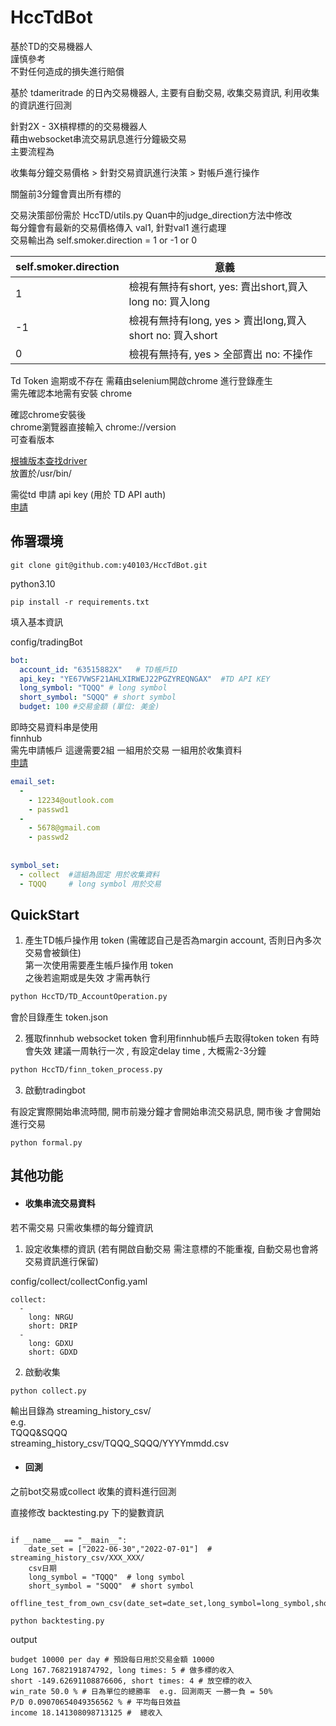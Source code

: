 # HccTdBot
基於TD的交易機器人   
謹慎參考   
不對任何造成的損失進行賠償   


基於 tdameritrade 的日內交易機器人, 主要有自動交易, 收集交易資訊,  利用收集的資訊進行回測   

針對2X - 3X槓桿標的的交易機器人   
藉由websocket串流交易訊息進行分鐘級交易     
主要流程為   

收集每分鐘交易價格 > 針對交易資訊進行決策 > 對帳戶進行操作   

關盤前3分鐘會賣出所有標的   



交易決策部份需於 HccTD/utils.py  Quan中的judge_direction方法中修改   
每分鐘會有最新的交易價格傳入 val1,  針對val1 進行處理   
交易輸出為 self.smoker.direction = 1 or -1 or 0

self.smoker.direction|意義
--|--
1| 檢視有無持有short, yes: 賣出short,買入long no: 買入long
-1|檢視有無持有long, yes > 賣出long,買入short no: 買入short
0 | 檢視有無持有, yes > 全部賣出 no: 不操作





Td Token 逾期或不存在 需藉由selenium開啟chrome  進行登錄產生   
需先確認本地需有安裝 chrome   

確認chrome安裝後   
chrome瀏覽器直接輸入 chrome://version   
可查看版本   

[根據版本查找driver](https://chromedriver.chromium.org/)   
放置於/usr/bin/   

需從td 申請 api key  (用於 TD API auth)   
[申請](https://developer.tdameritrade.com/)   



## 佈署環境   

```
git clone git@github.com:y40103/HccTdBot.git
```


python3.10   

```
pip install -r requirements.txt
```


 填入基本資訊   
 
 config/tradingBot   
```yaml
bot:  
  account_id: "63515882X"   # TD帳戶ID
  api_key: "YE67VWSF21AHLXIRWEJ22PGZYREQNGAX"  #TD API KEY
  long_symbol: "TQQQ" # long symbol
  short_symbol: "SQQQ" # short symbol
  budget: 100 #交易金額 (單位: 美金)

```


即時交易資料串是使用   
finnhub   
需先申請帳戶 這邊需要2組 一組用於交易 一組用於收集資料   
[申請](https://finnhub.io/)   


```yaml
email_set:  
  -  
    - 12234@outlook.com  
    - passwd1 
  -  
    - 5678@gmail.com  
    - passwd2 
  
  
symbol_set:  
  - collect  #這組為固定 用於收集資料
  - TQQQ     # long symbol 用於交易
```



## QuickStart


1. 產生TD帳戶操作用 token (需確認自己是否為margin account, 否則日內多次交易會被鎖住)   
第一次使用需要產生帳戶操作用 token   
之後若逾期或是失效 才需再執行   

```bash
python HccTD/TD_AccountOperation.py
```

會於目錄產生 token.json   


2. 獲取finnhub websocket token
會利用finnhub帳戶去取得token
token 有時會失效 建議一周執行一次 , 有設定delay time , 大概需2-3分鐘
```bash
python HccTD/finn_token_process.py
```



3. 啟動tradingbot

有設定實際開始串流時間, 開市前幾分鐘才會開始串流交易訊息, 開市後 才會開始進行交易    

```
python formal.py
```



## 其他功能


- #### 收集串流交易資料

若不需交易 只需收集標的每分鐘資訊   

1. 設定收集標的資訊 (若有開啟自動交易 需注意標的不能重複, 自動交易也會將交易資訊進行保留)   

config/collect/collectConfig.yaml   

```
collect:  
  -  
    long: NRGU  
    short: DRIP  
  -  
    long: GDXU  
    short: GDXD

```


2. 啟動收集   

```
python collect.py
```


輸出目錄為 streaming_history_csv/   
e.g.   
TQQQ&SQQQ   
streaming_history_csv/TQQQ_SQQQ/YYYYmmdd.csv   



- #### 回測

之前bot交易或collect 收集的資料進行回測   

直接修改 backtesting.py 下的變數資訊   

```

if __name__ == "__main__":  
    date_set = ["2022-06-30","2022-07-01"]  # streaming_history_csv/XXX_XXX/
    csv日期
    long_symbol = "TQQQ"  # long symbol
    short_symbol = "SQQQ"  # short symbol
    offline_test_from_own_csv(date_set=date_set,long_symbol=long_symbol,short_symbol=short_symbol)

```

```
python backtesting.py
```


output   
```
budget 10000 per day # 預設每日用於交易金額 10000
Long 167.7682191874792, long times: 5 # 做多標的收入
short -149.62691108876606, short times: 4 # 放空標的收入
win_rate 50.0 % # 日為單位的總勝率  e.g. 回測兩天 一勝一負 = 50%
P/D 0.09070654049356562 % # 平均每日效益
income 18.141308098713125 #  總收入

```







